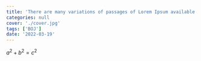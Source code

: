 ```yaml
---
title: 'There are many variations of passages of Lorem Ipsum available'
categories: null
cover: './cover.jpg'
tags: ['BOJ']
date: '2022-03-19'
---
```


$a^2 + b^2 = c^2$

